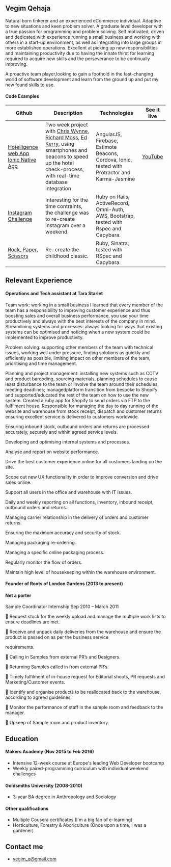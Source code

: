 ## Vegim Qehaja

Natural born tinkerer and an experienced eCommerce individual. Adaptive to new situations and keen problem solver. A graduate level developer with a true passion for programming and problem solving. Self motivated, driven and dedicated,with experience running a small business and working with others in a start-up environment, as well as integrating into large groups in more established operations. Excellent at picking up new responsibilities and maintaining productivity due to having the innate thirst for learning required to acquire new skills and the perseverance to be continually improving. 

A proactive team player,looking to gain a foothold in the fast-changing world of software development and learn from the ground up and put my new found skills to use.

#### Code Examples

| Github | Description | Technologies | See it live
|-------------|-------------|-------------|-------------|
[Hotelligence web App](https://github.com/ric9176/hotel_check_in) [Ionic Native App](https://github.com/ric9176/Estimote) | Two week project with [Chris Wynne](https://github.com/wynndow), [Richard Moss](https://github.com/ric9176), [Ed Kerry](https://github.com/edwardkerry), using smartphones and beacons to speed up the hotel check-process, with real-time database integration | AngularJS, Firebase, Estimote Beacons, Cordova, Ionic, tested with Protractor and Karma-Jasmine | [YouTube](https://www.youtube.com/watch?v=63FJoC8dxus)
[Instagram Challenge](https://github.com/ric9176/instagram-challenge) | Interesting for the time contraints, the challenge was to re-create instagram over a weekend. | Ruby on Rails, ActiveRecord, Omni-Auth, AWS, Bootstrap, tested with Rspec and Capybara. 
[Rock, Paper, Scissors](https://github.com/ric9176/rps-challenge) | Re-create the childhood classic. | Ruby, Sinatra, tested with RSpec and Capybara. 

## Relevant Experience 

#### Operations and Tech assistant at Tara Starlet


Team work: working in a small business I learned that every member of the team has a responsibility to improving customer experience and thus boosting sales and overall business performance, you use your time productively and always with the best interests of the company in mind. Streamlining systems and processes: always looking for ways that existing systems can be optimised and noticing when a new system could be implemented to improve productivity.

Problem solving: supporting other members of the team with technical issues, working well under pressure, finding solutions as quickly and efficiently as possible, limiting impact on other members of the team, prioritising and time management.

Planning and project management: installing new systems such as CCTV and product barcoding, sourcing materials, planning schedules to cause least disturbance to the team or involve the team around their schedules, meeting deadlines; managedplatform transition from bespoke to Shopify and supported/educated the rest of the team on how to use the new system.
Created a ruby app for Shopify to send orders via FTP to the fulfilment house.
Responsible for managing the day to day running of the website and warehouse from stock receipt, dispatch and customer returns ensuring excellent service is delivered to customers worldwide.

Ensuring inbound stock, outbound orders and returns are processed accurately, securely and within agreed service levels.

Developing and optimising internal systems and processes.

Analyse and report on website performance.

 Drive the best customer experience online for all customers landing on the site.

 Scope out new UX functionality in order to improve conversion and drive sales online.

Support all users in the office and warehouse with IT issues.

 Daily and weekly reporting on all functions, inventory, inbound receipt, outbound orders and returns.

Managing carrier relationship in the delivery of orders and customer returns.

Ensuring the maximum accuracy and security of stock.

Managing packaging re-ordering.

Managing a specific online packaging process.

Regularly monitor the flow of orders.

Maintain high level of housekeeping within the warehouse environment.

#### Founder of Roots of London Gardens (2013 to present)



#### Net a porter

Sample Coordinator Internship Sep 2010 – March 2011

 Request stock for the weekly upload and manage the multiple work lists to ensure deadlines are met.

 Receive and unpack daily deliveries from the warehouse and ensure the product is passed on as per the business service

requirements.

 Calling in Samples from external PR’s and Designers.

 Returning Samples called in from external PR’s.

 Timely fulfilment of in-house request for Editorial shoots, PR requests and Marketing/Customer events.

 Identify and organise products to be reallocated back to the warehouse, according to agreed guidelines.

 Monitor the performance of staff in the sample room and feedback to the manager.

 Upkeep of Sample room and product inventory.

## Education

#### Makers Academy (Nov 2015 to Feb 2016)

- Intensive 12-week course at Europe's leading Web Developer bootcamp  
- Weekly paired-programming curriculum with individual weekend challenges

#### Goldsmiths University (2008-2010) 

- 3-year BA degree in Anthropology and Sociology

#### Other qualifications

- Multiple Cousera certificates (I'm a big fan of e-learning)
- Horticulture, Forestry & Aboriculture (Once upon a time, I was a gardener)

## Contact me

- vegim_q@gmail.com
